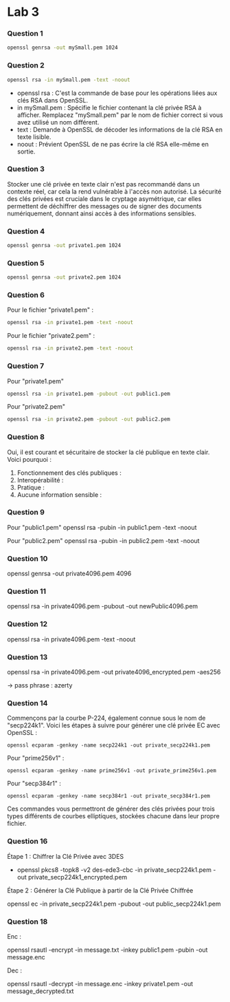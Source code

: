 # Lab 3 

### Question 1

```bash
openssl genrsa -out mySmall.pem 1024
```
### Question 2

```bash
openssl rsa -in mySmall.pem -text -noout
```

- openssl rsa : C'est la commande de base pour les opérations liées aux clés RSA dans OpenSSL.
- in mySmall.pem : Spécifie le fichier contenant la clé privée RSA à afficher. Remplacez "mySmall.pem" par le nom de fichier correct si vous avez utilisé un nom différent.
- text : Demande à OpenSSL de décoder les informations de la clé RSA en texte lisible.
- noout : Prévient OpenSSL de ne pas écrire la clé RSA elle-même en sortie.

### Question 3

Stocker une clé privée en texte clair n'est pas recommandé dans un contexte réel, car cela la rend vulnérable à l'accès non autorisé. La sécurité des clés privées est cruciale dans le cryptage asymétrique, car elles permettent de déchiffrer des messages ou de signer des documents numériquement, donnant ainsi accès à des informations sensibles.

### Question 4

```bash
openssl genrsa -out private1.pem 1024
```

### Question 5

```bash
openssl genrsa -out private2.pem 1024
```

### Question 6



Pour le fichier "private1.pem" :

```bash
openssl rsa -in private1.pem -text -noout
```

Pour le fichier "private2.pem" :

```bash
openssl rsa -in private2.pem -text -noout
```

### Question 7

Pour "private1.pem"

```bash
openssl rsa -in private1.pem -pubout -out public1.pem
```

Pour "private2.pem"
```bash
openssl rsa -in private2.pem -pubout -out public2.pem
```

### Question 8 

Oui, il est courant et sécuritaire de stocker la clé publique en texte clair. Voici pourquoi :

1. Fonctionnement des clés publiques :
2. Interopérabilité :
3. Pratique :
4. Aucune information sensible :

### Question 9

Pour "public1.pem"
openssl rsa -pubin -in public1.pem -text -noout

Pour "public2.pem"
openssl rsa -pubin -in public2.pem -text -noout


### Question 10

openssl genrsa -out private4096.pem 4096

### Question 11

openssl rsa -in private4096.pem -pubout -out newPublic4096.pem

### Question 12

openssl rsa -in private4096.pem -text -noout

### Question 13

openssl rsa -in private4096.pem -out private4096_encrypted.pem -aes256

-> pass phrase : azerty

### Question 14

Commençons par la courbe P-224, également connue sous le nom de "secp224k1". Voici les étapes à suivre pour générer une clé privée EC avec OpenSSL :


```
openssl ecparam -genkey -name secp224k1 -out private_secp224k1.pem
```



Pour "prime256v1" :

```
openssl ecparam -genkey -name prime256v1 -out private_prime256v1.pem
```

Pour "secp384r1" :

```
openssl ecparam -genkey -name secp384r1 -out private_secp384r1.pem
```

Ces commandes vous permettront de générer des clés privées pour trois types différents de courbes elliptiques, stockées chacune dans leur propre fichier.

### Question 16

Étape 1 : Chiffrer la Clé Privée avec 3DES

- openssl pkcs8 -topk8 -v2 des-ede3-cbc -in private_secp224k1.pem -out private_secp224k1_encrypted.pem

Étape 2 : Générer la Clé Publique à partir de la Clé Privée Chiffrée

openssl ec -in private_secp224k1.pem -pubout -out public_secp224k1.pem

### Question 18

Enc :

openssl rsautl -encrypt -in message.txt -inkey public1.pem -pubin -out message.enc

Dec : 

openssl rsautl -decrypt -in message.enc -inkey private1.pem -out message_decrypted.txt


